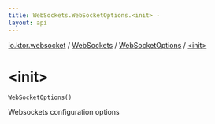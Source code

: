 ```yaml
---
title: WebSockets.WebSocketOptions.<init> - 
layout: api
---
```


<div class='api-docs-breadcrumbs'><a href="../../index.html">io.ktor.websocket</a> / <a href="../index.html">WebSockets</a> / <a href="index.html">WebSocketOptions</a> / <a href="./-init-.html">&lt;init&gt;</a></div>

# &lt;init&gt;

<div class="signature"><code><span class="identifier">WebSocketOptions</span><span class="symbol">(</span><span class="symbol">)</span></code></div>

Websockets configuration options

